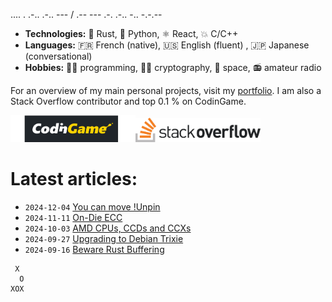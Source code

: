 .... . .-.. .-.. --- / .-- --- .-. .-.. -.. -.-.--

- **Technologies:** 🦀 Rust, 🐍 Python, ⚛ React, 💥 C/C++
- **Languages:** 🇫🇷 French (native), 🇺🇸 English (fluent) , 🇯🇵 Japanese (conversational)
- **Hobbies:** 👨‍💻 programming, 🕵🏻 cryptography, 🚀 space, 📻 amateur radio

For an overview of my main personal projects, visit my [portfolio](https://qsantos.fr/portfolio/).
I am also a Stack Overflow contributor and top 0.1 % on CodinGame.

<a href="https://www.codingame.com/profile/9f252c61454ad1a933ee71419c83cfff3871021"><!--
    --><img src="CodinGame_Logo.svg" alt="CodinGame logo" width="200" /><!--
--></a><!--
--><a href="https://stackoverflow.com/users/4457767/qsantos"><!--
    --><img src="Stack_Overflow_logo.svg" alt="Stack Overflow logo" width="200" /><!--
--></a>

# Latest articles:

- `2024-12-04` [You can move !Unpin](https://qsantos.fr/2024/12/04/you-can-move-unpin/)
- `2024-11-11` [On-Die ECC](https://qsantos.fr/2024/11/11/on-die-ecc/)
- `2024-10-03` [AMD CPUs, CCDs and CCXs](https://qsantos.fr/2024/10/03/amd-cpus-ccds-and-ccxs/)
- `2024-09-27` [Upgrading to Debian Trixie](https://qsantos.fr/2024/09/27/upgrading-to-debian-trixie/)
- `2024-09-16` [Beware Rust Buffering](https://qsantos.fr/2024/09/16/beware-rust-buffering/)

```
 X
  O
XOX
```
